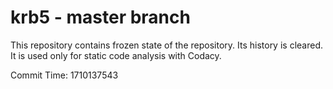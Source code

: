 # krb5 - master branch

This repository contains frozen state of the repository.
Its history is cleared. It is used only for static code
analysis with Codacy.

Commit Time: 1710137543
